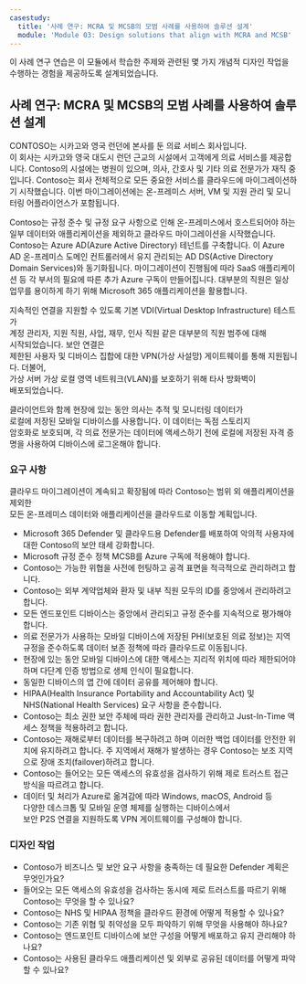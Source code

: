 ```yaml
---
casestudy:
  title: '사례 연구: MCRA 및 MCSB의 모범 사례를 사용하여 솔루션 설계'
  module: 'Module 03: Design solutions that align with MCRA and MCSB'
---
```


이 사례 연구 연습은 이 모듈에서 학습한 주제와 관련된 몇 가지 개념적 디자인 작업을 수행하는 경험을 제공하도록 설계되었습니다.

## 사례 연구: MCRA 및 MCSB의 모범 사례를 사용하여 솔루션 설계
 
CONTOSO는 시카고와 영국 런던에 본사를 둔 의료 서비스 회사입니다.  
이 회사는 시카고와 영국 대도시 런던 근교의 시설에서 고객에게 의료 서비스를 제공합니다.  Contoso의 시설에는 병원이 있으며, 의사, 간호사 및 기타 의료 전문가가 재직 중입니다. Contoso는 회사 전체적으로 모든 중요한 서비스를 클라우드에 마이그레이션하기 시작했습니다. 이번 마이그레이션에는 온-프레미스 서버, VM 및 지원 관리 및 모니터링 어플라이언스가 포함됩니다.

Contoso는 규정 준수 및 규정 요구 사항으로 인해 온-프레미스에서 호스트되어야 하는 일부 데이터와 애플리케이션을 제외하고 클라우드 마이그레이션을 시작했습니다. Contoso는 Azure AD(Azure Active Directory) 테넌트를 구축합니다. 이 Azure AD 온-프레미스 도메인 컨트롤러에서 유지 관리되는 AD DS(Active Directory Domain Services)와 동기화됩니다. 마이그레이션이 진행됨에 따라 SaaS 애플리케이션 등 각 부서의 필요에 따른 추가 Azure 구독이 만들어집니다. 대부분의 직원은 일상 업무를 용이하게 하기 위해 Microsoft 365 애플리케이션을 활용합니다.  
 
지속적인 연결을 지원할 수 있도록 기본 VDI(Virtual Desktop Infrastructure) 테스트가  
계정 관리자, 지원 직원, 사업, 재무, 인사 직원 같은 대부분의 직원 범주에 대해  
시작되었습니다. 보안 연결은  
제한된 사용자 및 디바이스 집합에 대한 VPN(가상 사설망) 게이트웨이를 통해 지원됩니다. 더불어,  
가상 서버 가상 로컬 영역 네트워크(VLAN)를 보호하기 위해 타사 방화벽이  
배포되었습니다.  
 
클라이언트와 함께 현장에 있는 동안 의사는 추적 및 모니터링 데이터가  
로컬에 저장된 모바일 디바이스를 사용합니다. 이 데이터는 독점 스토리지  
암호화로 보호되며, 각 의료 전문가는 데이터에 액세스하기 전에 로컬에 저장된 자격 증명을 사용하여 디바이스에 로그온해야 합니다. 
 
### 요구 사항

클라우드 마이그레이션이 계속되고 확장됨에 따라 Contoso는 범위 외 애플리케이션을 제외한  
모든 온-프레미스 데이터와 애플리케이션을 클라우드로 이동할 계획입니다. 

* Microsoft 365 Defender 및 클라우드용 Defender를 배포하여 악의적 사용자에 대한 Contoso의 보안 태세 강화합니다. 
* Microsoft 규정 준수 정책 MCSB를 Azure 구독에 적용해야 합니다. 
* Contoso는 가능한 위협을 사전에 헌팅하고 공격 표면을 적극적으로 관리하려고 합니다. 
* Contoso는 외부 계약업체와 환자 및 내부 직원 모두의 ID를 중앙에서 관리하려고 합니다. 
* 모든 엔드포인트 디바이스는 중앙에서 관리되고 규정 준수를 지속적으로 평가해야 합니다. 
* 의료 전문가가 사용하는 모바일 디바이스에 저장된 PHI(보호된 의료 정보)는 지역 규정을 준수하도록 데이터 보존 정책에 따라 클라우드로 이동됩니다. 
* 현장에 있는 동안 모바일 디바이스에 대한 액세스는 지리적 위치에 따라 제한되어야 하며 다단계 인증 방법으로 생체 인식이 필요합니다.  
* 동일한 디바이스의 앱 간에 데이터 공유를 제어해야 합니다.  
* HIPAA(Health Insurance Portability and Accountability Act) 및 NHS(National Health Services) 요구 사항을 준수합니다. 
* Contoso는 최소 권한 보안 주체에 따라 권한 관리자를 관리하고 Just-In-Time 액세스 정책을 적용하려고 합니다. 
* Contoso는 재해로부터 데이터를 복구하려고 하며 이러한 백업 데이터를 안전한 위치에 유지하려고 합니다. 주 지역에서 재해가 발생하는 경우 Contoso는 보조 지역으로 장애 조치(failover)하려고 합니다. 
* Contoso는 들어오는 모든 액세스의 유효성을 검사하기 위해 제로 트러스트 접근 방식을 따르려고 합니다.
* 데이터 및 처리가 Azure로 옮겨감에 따라 Windows, macOS, Android 등  
다양한 데스크톱 및 모바일 운영 체제를 실행하는 디바이스에서  
보안 P2S 연결을 지원하도록 VPN 게이트웨이를 구성해야 합니다.  

### 디자인 작업

* Contoso가 비즈니스 및 보안 요구 사항을 충족하는 데 필요한 Defender 계획은 무엇인가요? 
* 들어오는 모든 액세스의 유효성을 검사하는 동시에 제로 트러스트를 따르기 위해 Contoso는 무엇을 할 수 있나요? 
* Contoso는 NHS 및 HIPAA 정책을 클라우드 환경에 어떻게 적용할 수 있나요? 
* Contoso는 기존 위협 및 취약성을 모두 파악하기 위해 무엇을 사용해야 하나요? 
* Contoso는 엔드포인트 디바이스에 보안 구성을 어떻게 배포하고 유지 관리해야 하나요? 
* Contoso는 사용된 클라우드 애플리케이션 및 외부로 공유된 데이터를 어떻게 파악할 수 있나요? 
